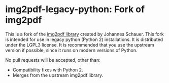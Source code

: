 img2pdf-legacy-python: Fork of img2pdf
======================================

This is a fork of the [img2pdf library](https://pypi.python.org/pypi/img2pdf/)
created by Johannes Schauer. This fork is intended for use in legacy python (Python 2)
installations. It is distributed under the LGPL3 license. It is recommended
that you use the upstream version if possible, since it runs on modern
versions of Python.

No pull requests will be accepted, other than:
- Compatibility fixes with Python 2.
- Merges from the upstream img2pdf library.
